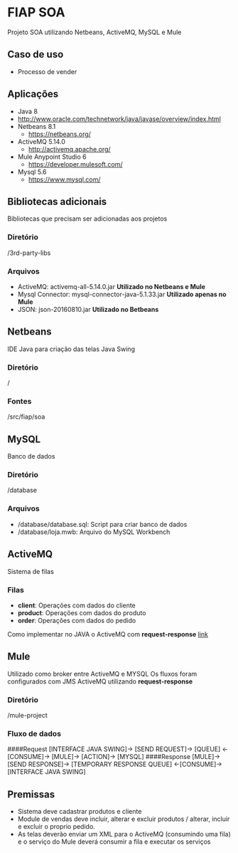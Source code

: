 # FIAP SOA
Projeto SOA utilizando Netbeans, ActiveMQ, MySQL e Mule

## Caso de uso
 * Processo de vender
 
## Aplicações
* Java 8
 * http://www.oracle.com/technetwork/java/javase/overview/index.html
* Netbeans 8.1
  * https://netbeans.org/
* ActiveMQ 5.14.0
  * http://activemq.apache.org/
* Mule Anypoint Studio 6
  * https://developer.mulesoft.com/
* Mysql 5.6
  * https://www.mysql.com/

## Bibliotecas adicionais
 Bibliotecas que precisam ser adicionadas aos projetos
### Diretório
 /3rd-party-libs
### Arquivos
 * ActiveMQ: activemq-all-5.14.0.jar **Utilizado no Netbeans e Mule**
 * Mysql Connector: mysql-connector-java-5.1.33.jar **Utilizado apenas no Mule**
 * JSON: json-20160810.jar **Utilizado no Betbeans**

## Netbeans
 IDE Java para criação das telas Java Swing
### Diretório
 /
### Fontes
 /src/fiap/soa
 
## MySQL
 Banco de dados
### Diretório
 /database
### Arquivos
 * /database/database.sql: Script para criar banco de dados
 * /database/loja.mwb: Arquivo do MySQL Workbench

## ActiveMQ
 Sistema de filas
### Filas
  * **client**: Operações com dados do cliente
  * **product**: Operações com dados do produto
  * **order**: Operações com dados do pedido
  
Como implementar no JAVA o ActiveMQ com **request-response** [link](http://activemq.apache.org/how-should-i-implement-request-response-with-jms.html)

## Mule
 Utilizado como broker entre ActiveMQ e MYSQL
 Os fluxos foram configurados com JMS ActiveMQ utilizando **request-response**

### Diretório
 /mule-project

### Fluxo de dados
####Request
[INTERFACE JAVA SWING]-> [SEND REQUEST]-> [QUEUE] <-[CONSUME]-> [MULE]-> [ACTION]-> [MYSQL] 
####Response
[MULE]-> [SEND RESPONSE]-> [TEMPORARY RESPONSE QUEUE] <-[CONSUME]-> [INTERFACE JAVA SWING]

## Premissas
* Sistema deve cadastrar produtos e cliente
* Module de vendas deve incluir, alterar e excluir produtos / alterar, incluir e excluir o proprio pedido.
* As telas deverão enviar um XML para o ActiveMQ (consumindo uma fila) e o serviço do Mule deverá consumir a fila e executar os serviços
